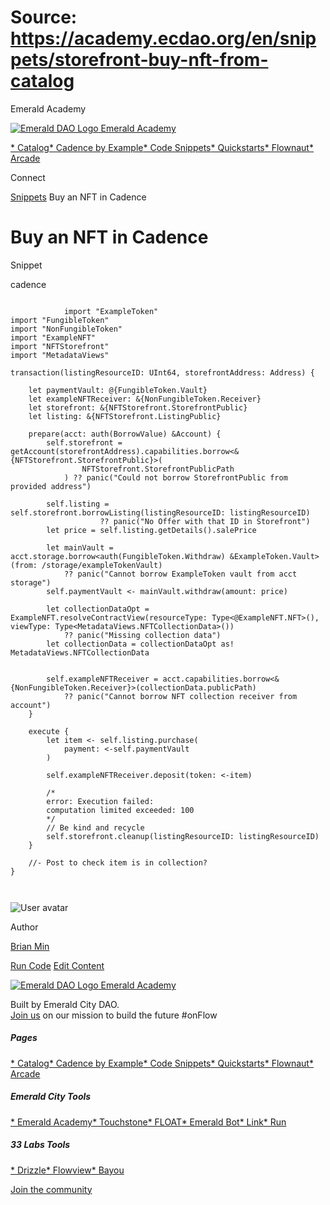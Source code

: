 # Source: https://academy.ecdao.org/en/snippets/storefront-buy-nft-from-catalog

Emerald Academy





[![Emerald DAO Logo](/ea-logo.png)
Emerald Academy](/en/)


[* Catalog](/en/catalog)[* Cadence by Example](/en/cadence-by-example)[* Code Snippets](/en/snippets)[* Quickstarts](/en/quickstarts)[* Flownaut](https://flownaut.ecdao.org)[* Arcade](https://arcade.ecdao.org)

Connect



[Snippets](/en/snippets)
Buy an NFT in Cadence

# Buy an NFT in Cadence

Snippet

cadence

```
		
			import "ExampleToken"
import "FungibleToken"
import "NonFungibleToken"
import "ExampleNFT"
import "NFTStorefront"
import "MetadataViews"

transaction(listingResourceID: UInt64, storefrontAddress: Address) {

    let paymentVault: @{FungibleToken.Vault}
    let exampleNFTReceiver: &{NonFungibleToken.Receiver}
    let storefront: &{NFTStorefront.StorefrontPublic}
    let listing: &{NFTStorefront.ListingPublic}

    prepare(acct: auth(BorrowValue) &Account) {
        self.storefront = getAccount(storefrontAddress).capabilities.borrow<&{NFTStorefront.StorefrontPublic}>(
                NFTStorefront.StorefrontPublicPath
            ) ?? panic("Could not borrow StorefrontPublic from provided address")

        self.listing = self.storefront.borrowListing(listingResourceID: listingResourceID)
                    ?? panic("No Offer with that ID in Storefront")
        let price = self.listing.getDetails().salePrice

        let mainVault = acct.storage.borrow<auth(FungibleToken.Withdraw) &ExampleToken.Vault>(from: /storage/exampleTokenVault)
            ?? panic("Cannot borrow ExampleToken vault from acct storage")
        self.paymentVault <- mainVault.withdraw(amount: price)

        let collectionDataOpt = ExampleNFT.resolveContractView(resourceType: Type<@ExampleNFT.NFT>(), viewType: Type<MetadataViews.NFTCollectionData>())
            ?? panic("Missing collection data")
        let collectionData = collectionDataOpt as! MetadataViews.NFTCollectionData


        self.exampleNFTReceiver = acct.capabilities.borrow<&{NonFungibleToken.Receiver}>(collectionData.publicPath)
            ?? panic("Cannot borrow NFT collection receiver from account")
    }

    execute {
        let item <- self.listing.purchase(
            payment: <-self.paymentVault
        )

        self.exampleNFTReceiver.deposit(token: <-item)

        /*
        error: Execution failed:
        computation limited exceeded: 100
        */
        // Be kind and recycle
        self.storefront.cleanup(listingResourceID: listingResourceID)
    }

    //- Post to check item is in collection?
}
		 
	
```

![User avatar](https://flowverse.myfilebase.com/ipfs/bafybeige6rafun3hfyhamxxl44q6yqox4krrlyvjvr2k2ktiulnevdf74e?img-width=400&img-height=400)

Author

[Brian Min](https://twitter.com/BrianMin_)

[Run Code](https://github.com/bymi15/flow-code-snippets/blob/main/storefront-buy-nft-from-catalog.cdc)
[Edit Content](https://github.com/emerald-dao/emerald-academy-v2/tree/main/src/lib/content/snippets/storefront-buy-nft-from-catalog/readme.md)



[![Emerald DAO Logo](/ea-logo.png)
Emerald Academy](/en/)

Built by Emerald City DAO.  
[Join us](https://discord.gg/emerald-city-906264258189332541) on our mission to build the future #onFlow

##### Pages

[* Catalog](/en/catalog)[* Cadence by Example](/en/cadence-by-example)[* Code Snippets](/en/snippets)[* Quickstarts](/en/quickstarts)[* Flownaut](https://flownaut.ecdao.org)[* Arcade](https://arcade.ecdao.org)


##### Emerald City Tools

[* Emerald Academy](https://academy.ecdao.org/)[* Touchstone](https://touchstone.city/)[* FLOAT](https://floats.city/)[* Emerald Bot](https://bot.ecdao.org/)[* Link](https://link.ecdao.org/)[* Run](https://run.ecdao.org/)


##### 33 Labs Tools

[* Drizzle](https://drizzle33.app/)[* Flowview](https://flowview.app/)[* Bayou](https://bayou33.app/)

[Join the community](https://discord.gg/emerald-city-906264258189332541)